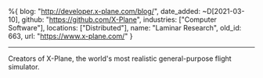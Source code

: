 %{
  blog: "http://developer.x-plane.com/blog/",
  date_added: ~D[2021-03-10],
  github: "https://github.com/X-Plane",
  industries: ["Computer Software"],
  locations: ["Distributed"],
  name: "Laminar Research",
  old_id: 663,
  url: "https://www.x-plane.com/"
}

---

Creators of X-Plane, the world's most realistic general-purpose flight simulator.
